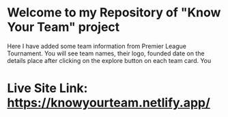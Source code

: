 # Welcome to my Repository of "Know Your Team" project

Here I have added some team information from Premier League Tournament.
You will see team names, their logo, founded date on the details place
after clicking on the explore button on each team card. You

# Live Site Link: https://knowyourteam.netlify.app/